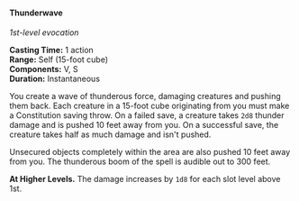 #### Thunderwave
<!-- TODO Check and tag this spell-->
<!-- markdownlint-disable-next-line no-emphasis-as-heading -->
_1st-level evocation_

**Casting Time:** 1 action \
**Range:** Self (15-foot cube) \
**Components:** V, S \
**Duration:** Instantaneous

You create a wave of thunderous force, damaging creatures and pushing them back.
Each creature in a 15-foot cube originating from you must make a Constitution saving throw.
On a failed save, a creature takes `2d8` thunder damage and is pushed 10 feet away from you.
On a successful save, the creature takes half as much damage and isn't pushed.

Unsecured objects completely within the area are also pushed 10 feet away from you.
The thunderous boom of the spell is audible out to 300 feet.

**At Higher Levels.**
The damage increases by `1d8` for each slot level above 1st.
